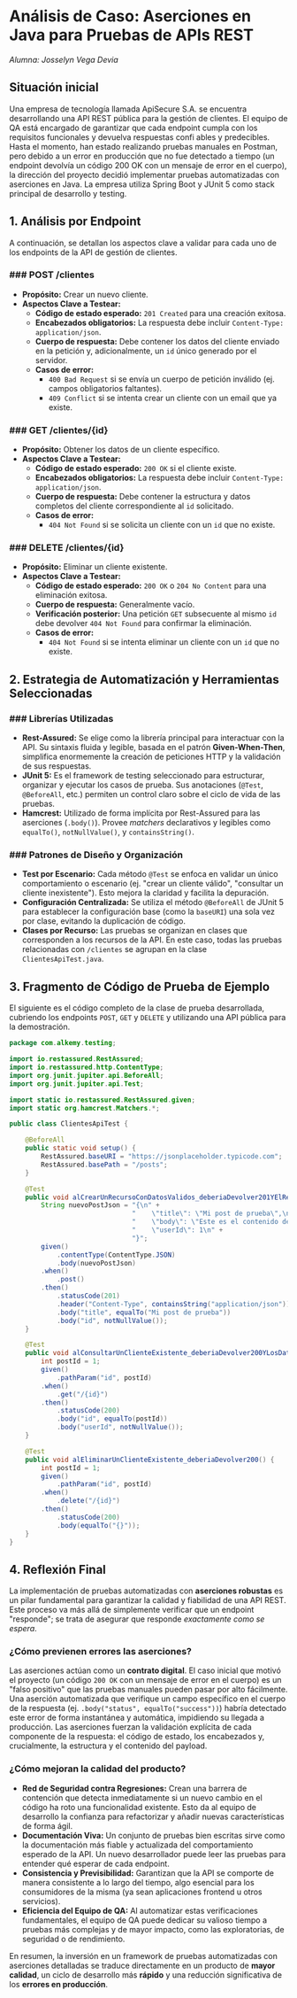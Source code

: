 # Análisis de Caso: Aserciones en Java para Pruebas de APIs REST
_Alumna: Josselyn Vega Devia_

## Situación inicial
Una empresa de tecnología llamada ApiSecure S.A. se encuentra desarrollando una API REST pública para la gestión de clientes. El equipo de QA está encargado de garantizar que cada endpoint cumpla con los requisitos funcionales y devuelva respuestas confi ables y predecibles.
Hasta el momento, han estado realizando pruebas manuales en Postman, pero debido a un error en producción que no fue detectado a tiempo (un endpoint devolvía un código 200 OK con un mensaje de error en el cuerpo), la dirección del proyecto decidió implementar pruebas automatizadas con aserciones en Java.
La empresa utiliza Spring Boot y JUnit 5 como stack principal de desarrollo y testing.

## 1. Análisis por Endpoint

A continuación, se detallan los aspectos clave a validar para cada uno de los endpoints de la API de gestión de clientes.

### ### POST /clientes

*   **Propósito:** Crear un nuevo cliente.
*   **Aspectos Clave a Testear:**
    *   **Código de estado esperado:** `201 Created` para una creación exitosa.
    *   **Encabezados obligatorios:** La respuesta debe incluir `Content-Type: application/json`.
    *   **Cuerpo de respuesta:** Debe contener los datos del cliente enviado en la petición y, adicionalmente, un `id` único generado por el servidor.
    *   **Casos de error:**
        *   `400 Bad Request` si se envía un cuerpo de petición inválido (ej. campos obligatorios faltantes).
        *   `409 Conflict` si se intenta crear un cliente con un email que ya existe.

### ### GET /clientes/{id}

*   **Propósito:** Obtener los datos de un cliente específico.
*   **Aspectos Clave a Testear:**
    *   **Código de estado esperado:** `200 OK` si el cliente existe.
    *   **Encabezados obligatorios:** La respuesta debe incluir `Content-Type: application/json`.
    *   **Cuerpo de respuesta:** Debe contener la estructura y datos completos del cliente correspondiente al `id` solicitado.
    *   **Casos de error:**
        *   `404 Not Found` si se solicita un cliente con un `id` que no existe.

### ### DELETE /clientes/{id}

*   **Propósito:** Eliminar un cliente existente.
*   **Aspectos Clave a Testear:**
    *   **Código de estado esperado:** `200 OK` o `204 No Content` para una eliminación exitosa.
    *   **Cuerpo de respuesta:** Generalmente vacío.
    *   **Verificación posterior:** Una petición `GET` subsecuente al mismo `id` debe devolver `404 Not Found` para confirmar la eliminación.
    *   **Casos de error:**
        *   `404 Not Found` si se intenta eliminar un cliente con un `id` que no existe.

## 2. Estrategia de Automatización y Herramientas Seleccionadas

### ### Librerías Utilizadas

*   **Rest-Assured:** Se elige como la librería principal para interactuar con la API. Su sintaxis fluida y legible, basada en el patrón **Given-When-Then**, simplifica enormemente la creación de peticiones HTTP y la validación de sus respuestas.
*   **JUnit 5:** Es el framework de testing seleccionado para estructurar, organizar y ejecutar los casos de prueba. Sus anotaciones (`@Test`, `@BeforeAll`, etc.) permiten un control claro sobre el ciclo de vida de las pruebas.
*   **Hamcrest:** Utilizado de forma implícita por Rest-Assured para las aserciones (`.body()`). Provee *matchers* declarativos y legibles como `equalTo()`, `notNullValue()`, y `containsString()`.

### ### Patrones de Diseño y Organización

*   **Test por Escenario:** Cada método `@Test` se enfoca en validar un único comportamiento o escenario (ej. "crear un cliente válido", "consultar un cliente inexistente"). Esto mejora la claridad y facilita la depuración.
*   **Configuración Centralizada:** Se utiliza el método `@BeforeAll` de JUnit 5 para establecer la configuración base (como la `baseURI`) una sola vez por clase, evitando la duplicación de código.
*   **Clases por Recurso:** Las pruebas se organizan en clases que corresponden a los recursos de la API. En este caso, todas las pruebas relacionadas con `/clientes` se agrupan en la clase `ClientesApiTest.java`.

## 3. Fragmento de Código de Prueba de Ejemplo

El siguiente es el código completo de la clase de prueba desarrollada, cubriendo los endpoints `POST`, `GET` y `DELETE` y utilizando una API pública para la demostración.

```java
package com.alkemy.testing;

import io.restassured.RestAssured;
import io.restassured.http.ContentType;
import org.junit.jupiter.api.BeforeAll;
import org.junit.jupiter.api.Test;

import static io.restassured.RestAssured.given;
import static org.hamcrest.Matchers.*;

public class ClientesApiTest {

    @BeforeAll
    public static void setup() {
        RestAssured.baseURI = "https://jsonplaceholder.typicode.com";
        RestAssured.basePath = "/posts";
    }

    @Test
    public void alCrearUnRecursoConDatosValidos_deberiaDevolver201YElRecursoCreado() {
        String nuevoPostJson = "{\n" +
                               "    \"title\": \"Mi post de prueba\",\n" +
                               "    \"body\": \"Este es el contenido del post.\",\n" +
                               "    \"userId\": 1\n" +
                               "}";
        given()
            .contentType(ContentType.JSON)
            .body(nuevoPostJson)
        .when()
            .post()
        .then()
            .statusCode(201)
            .header("Content-Type", containsString("application/json"))
            .body("title", equalTo("Mi post de prueba"))
            .body("id", notNullValue());
    }

    @Test
    public void alConsultarUnClienteExistente_deberiaDevolver200YLosDatosCorrectos() {
        int postId = 1;
        given()
            .pathParam("id", postId)
        .when()
            .get("/{id}")
        .then()
            .statusCode(200)
            .body("id", equalTo(postId))
            .body("userId", notNullValue());
    }

    @Test
    public void alEliminarUnClienteExistente_deberiaDevolver200() {
        int postId = 1;
        given()
            .pathParam("id", postId)
        .when()
            .delete("/{id}")
        .then()
            .statusCode(200)
            .body(equalTo("{}"));
    }
}
```
## 4. Reflexión Final

La implementación de pruebas automatizadas con **aserciones robustas** es un pilar fundamental para garantizar la calidad y fiabilidad de una API REST. Este proceso va más allá de simplemente verificar que un endpoint "responde"; se trata de asegurar que responde *exactamente como se espera*.

### ¿Cómo previenen errores las aserciones?

Las aserciones actúan como un **contrato digital**. El caso inicial que motivó el proyecto (un código `200 OK` con un mensaje de error en el cuerpo) es un "falso positivo" que las pruebas manuales pueden pasar por alto fácilmente. Una aserción automatizada que verifique un campo específico en el cuerpo de la respuesta (ej. `.body("status", equalTo("success"))`) habría detectado este error de forma instantánea y automática, impidiendo su llegada a producción. Las aserciones fuerzan la validación explícita de cada componente de la respuesta: el código de estado, los encabezados y, crucialmente, la estructura y el contenido del payload.

### ¿Cómo mejoran la calidad del producto?

*   **Red de Seguridad contra Regresiones:** Crean una barrera de contención que detecta inmediatamente si un nuevo cambio en el código ha roto una funcionalidad existente. Esto da al equipo de desarrollo la confianza para refactorizar y añadir nuevas características de forma ágil.
*   **Documentación Viva:** Un conjunto de pruebas bien escritas sirve como la documentación más fiable y actualizada del comportamiento esperado de la API. Un nuevo desarrollador puede leer las pruebas para entender qué esperar de cada endpoint.
*   **Consistencia y Previsibilidad:** Garantizan que la API se comporte de manera consistente a lo largo del tiempo, algo esencial para los consumidores de la misma (ya sean aplicaciones frontend u otros servicios).
*   **Eficiencia del Equipo de QA:** Al automatizar estas verificaciones fundamentales, el equipo de QA puede dedicar su valioso tiempo a pruebas más complejas y de mayor impacto, como las exploratorias, de seguridad o de rendimiento.

En resumen, la inversión en un framework de pruebas automatizadas con aserciones detalladas se traduce directamente en un producto de **mayor calidad**, un ciclo de desarrollo más **rápido** y una reducción significativa de los **errores en producción**.